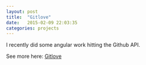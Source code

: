 ```yaml
---
layout: post
title:  "Gitlove"
date:   2015-02-09 22:03:35
categories: projects
---
```

I recently did some angular work hitting the Github API.

See more here:  <a href="/gitLove">Gitlove</a>